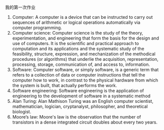 我的第一次作业
1.	Computer: A computer is a device that can be instructed to carry out sequences of arithmetic or logical operations automatically via computer programming.
2.	Computer science: Computer science is the study of the theory, experimentation, and engineering that form the basis for the design and use of computers. It is the scientific and practical approach to computation and its applications and the systematic study of the feasibility, structure, expression, and mechanization of the methodical procedures (or algorithms) that underlie the acquisition, representation, processing, storage, communication of, and access to, information.
3.	Software: Computer software, or simply software, is a generic term that refers to a collection of data or computer instructions that tell the computer how to work, in contrast to the physical hardware from which the system is built, that actually performs the work.
4.	Software engineering: Software engineering is the application of engineering to the development of software in a systematic method
5.	Alan Turing: Alan Mathison Turing was an English computer scientist, mathematician, logician, cryptanalyst, philosopher, and theoretical biologist.
6.	Moore’s law: Moore's law is the observation that the number of transistors in a dense integrated circuit doubles about every two years.

